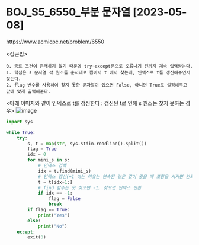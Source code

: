 # BOJ_S5_6550_부분 문자열 [2023-05-08]
https://www.acmicpc.net/problem/6550

<접근법>
``` 
0. 종료 조건이 존재하지 않기 때문에 try~except문으로 오류나기 전까지 계속 입력받는다.
1. 핵심은 s 문자열 각 원소를 순서대로 뽑아서 t 에서 찾는데, 인덱스로 t를 갱신해주면서 찾는다.
2. flag 변수를 사용하여 찾지 못한 문자열이 있으면 False, 아니면 True로 설정해주고 값에 맞게 출력해준다.
```
<아래 이미지와 같이 인덱스로 t를 갱신한다 : 갱신된 t로 인해 s 원소는 찾지 못하는 경우>
![image](https://user-images.githubusercontent.com/44998798/236792608-80403307-e6fc-4e7f-a291-61261c9be2dc.png)


```python
import sys

while True:
    try:
        s, t = map(str, sys.stdin.readline().split())
        flag = True
        idx = 0
        for mini_s in s:
            # 인덱스 검색
            idx = t.find(mini_s)
            # 인덱스 갱신(+1 하는 이유는 연속된 같은 값이 왔을 때 포함을 시키면 안되기 때문)
            t = t[idx+1:]
            # find 함수는 못 찾으면 -1, 찾으면 인덱스 반환
            if idx == -1:
                flag = False
                break
        if flag == True:
            print("Yes")
        else:
            print("No")
    except:
        exit(0)
```
